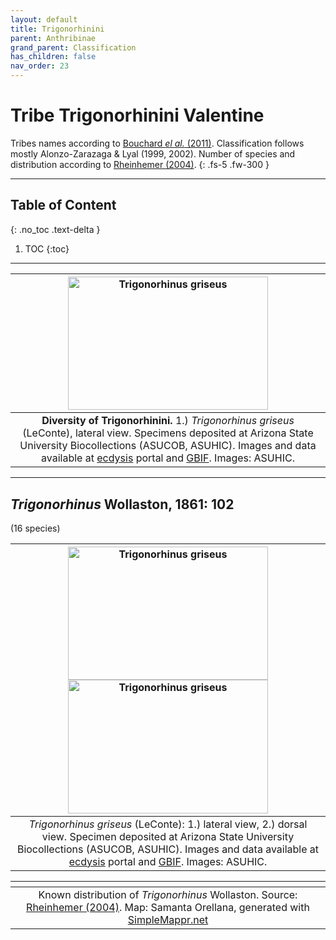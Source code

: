 ```yaml
---
layout: default
title: Trigonorhinini
parent: Anthribinae
grand_parent: Classification
has_children: false
nav_order: 23
---
```



# Tribe Trigonorhinini Valentine

Tribes names according to [Bouchard _el al._ (2011)](https://zookeys.pensoft.net/articles.php?id=4001). Classification follows mostly Alonzo-Zarazaga & Lyal (1999, 2002). Number of species and distribution according to [Rheinhemer (2004)](https://www.zobodat.at/pdf/Mitt-Ent-Ver-Stuttgart_39_2004_0001-0244.pdf).
{: .fs-5 .fw-300 }

---

## Table of Content
{: .no_toc .text-delta }

1. TOC
{:toc}

---

| [<img src="https://serv.biokic.asu.edu/imglib/storage/portals/scan/ASU/201302/ASUHIC0000515_Habitus_lat.jpg" alt="Trigonorhinus griseus" width="320" height="213.4">](https://serv.biokic.asu.edu/ecdysis/collections/individual/index.php?occid=386837) 
|:--:| 
|**Diversity of Trigonorhinini.** 1.) *Trigonorhinus griseus* (LeConte), lateral view. Specimens deposited at Arizona State University Biocollections (ASUCOB, ASUHIC). Images and data available at [ecdysis](https://serv.biokic.asu.edu/ecdysis/index.php) portal and [GBIF](gbif.org). Images: ASUHIC. |

---

## _Trigonorhinus_ Wollaston, 1861: 102
(16 species)

| [<img src="https://serv.biokic.asu.edu/imglib/storage/portals/scan/ASU/201302/ASUHIC0000515_Habitus_lat.jpg" alt="Trigonorhinus griseus" width="320" height="213.4">](https://serv.biokic.asu.edu/ecdysis/collections/individual/index.php?occid=386837) [<img src="https://serv.biokic.asu.edu/imglib/storage/portals/scan/ASU/201302/ASUHIC0000515_Habitus_dor.jpg" alt="Trigonorhinus griseus" width="320" height="213.4">](https://serv.biokic.asu.edu/ecdysis/collections/individual/index.php?occid=386837)    
|:--:| 
|_Trigonorhinus griseus_ (LeConte): 1.) lateral view, 2.) dorsal view. Specimen deposited at Arizona State University Biocollections (ASUCOB, ASUHIC). Images and data available at [ecdysis](https://serv.biokic.asu.edu/ecdysis/index.php) portal and [GBIF](gbif.org). Images: ASUHIC.|

|<img src="https://www.simplemappr.net/map/19126" alt="" />| 
|:--:| 
|Known distribution of _Trigonorhinus_ Wollaston. Source: [Rheinhemer (2004)](https://www.zobodat.at/pdf/Mitt-Ent-Ver-Stuttgart_39_2004_0001-0244.pdf). Map: Samanta Orellana, generated with [SimpleMappr.net](https://www.simplemappr.net/) |

